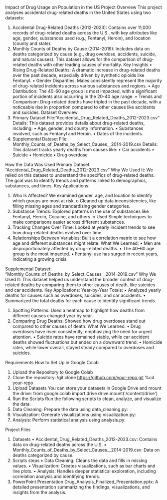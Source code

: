 Impact of Drug Usage on Population in the US
Project Overview
This project analyses accidental drug-related deaths in the United States using two datasets:
1.	Accidental Drug-Related Deaths (2012-2023): Contains over 11,000 records of drug-related deaths across the U.S., with key attributes like age, gender, substances used (e.g., Fentanyl, Heroin), and location (county and state).
2.	Monthly Counts of Deaths by Cause (2014-2019): Includes data on deaths categorized by cause (e.g., drug overdose, accidents, suicide, and natural causes). This dataset allows for the comparison of drug-related deaths with other leading causes of mortality.
Key Insights
•	Rising Drug-Related Deaths: A dramatic increase in drug-related deaths over the past decade, especially driven by synthetic opioids like Fentanyl.
•	Gender Disparities: Males consistently represent the majority of drug-related incidents across various substances and regions.
•	Age Distribution: The 40-60 age group is most impacted, with a significant portion of incidents also occurring in the 20-40 age range.
•	Trends and Comparison: Drug-related deaths have tripled in the past decade, with a noticeable rise in proportion compared to other causes like accidents and suicides.
Dataset Overview
1. Primary Dataset
File:”Accidental_Drug_Related_Deaths_2012-2023.csv”
Details: This dataset provides details about drug-related deaths, including:
•	Age, gender, and county information.
•	Substances involved, such as Fentanyl and Heroin.
•	Dates of the incidents.
2. Supplemental Dataset
File: Monthly_Counts_of_Deaths_by_Select_Causes__2014-2019.csv
Details: This dataset tracks yearly deaths from causes like:
•	Car accidents
•	Suicide
•	Homicide
•	Drug overdose

How the Data Was Used
Primary Dataset: “Accidental_Drug_Related_Deaths_2012-2023.csv”
Why We Used It:
We relied on this dataset to understand the specifics of drug-related deaths. The goal was to identify trends and patterns linked to demographics, substances, and times.
Key Applications:
1.	Who Is Affected?
We examined gender, age, and location to identify which groups are most at risk.
o	Cleaned up data inconsistencies, like filling missing ages and standardizing gender categories.
2.	Substance Trends:
Explored patterns in the use of substances like Fentanyl, Heroin, Cocaine, and others.
o	Used Simple techniques to make comparisons easier across different substances.
3.	Tracking Changes Over Time:
Looked at yearly incident trends to see how drug-related deaths evolved over time.
4.	Relationships Between Variables:
Built a correlation matrix to see how age and different substances might relate.
What We Learned:
•	Men are disproportionately affected by drug-related deaths.
•	The 40–60 age group is the most impacted.
•	Fentanyl use has surged in recent years, indicating a growing crisis.

Supplemental Dataset: “Monthly_Counts_of_Deaths_by_Select_Causes__2014-2019.csv”
Why We Used It:
This dataset helped us understand the broader context of drug-related deaths by comparing them to other causes of death, like suicides and car accidents.
Key Applications:
Year-by-Year Totals:
•	Analyzed yearly deaths for causes such as overdoses, suicides, and car accidents.
•	Summarized the total deaths for each cause to identify significant trends.
1.	Spotting Patterns:
Used a heatmap to highlight how deaths from different causes changed year by year.
2.	Comparing Drug Deaths:
Showed how drug overdoses stand out compared to other causes of death.
What We Learned:
•	Drug overdoses have risen consistently, emphasizing the need for urgent attention.
•	Suicide rates have remained stable, while car accident deaths showed fluctuations but ended on a downward trend.
•	Homicide rates, while lower overall, stayed steady compared to overdoses and suicides.

Requirements
How to Set Up in Google Colab
1. Upload the Repository to Google Colab
1.	Clone the repository:
!git clone https://github.com/your-repo.git
%cd your-repo
2. Upload Datasets
You can store your datasets in Google Drive and mount the drive:
from google.colab import drive drive.mount('/content/drive')
3. Run the Scripts
Run the following scripts to clean, analyze, and visualize the data:
1.	Data Cleaning: Prepare the data using data_cleaning.py:
2.	Visualization: Generate visualizations using visualization.py:
3.	Analysis: Perform statistical analysis using analysis.py:

Project Files
1. Datasets
•	Accidental_Drug_Related_Deaths_2012-2023.csv: Contains data on drug-related deaths across the U.S.
•	Monthly_Counts_of_Deaths_by_Select_Causes__2014-2019.csv: Data on deaths categorized by cause.
2. Scripts steps
•	Data Cleaning: Cleans the data and fills in missing values.
•	Visualization: Creates visualizations, such as bar charts and line plots.
•	Analysis: Handles deeper statistical exploration, including correlation analysis and identifying trends.
3. PowerPoint Presentation
Drug_Analysis_Finalized_Presentation.pptx: A detailed presentation summarizing the findings, visualizations, and insights from the analysis.

